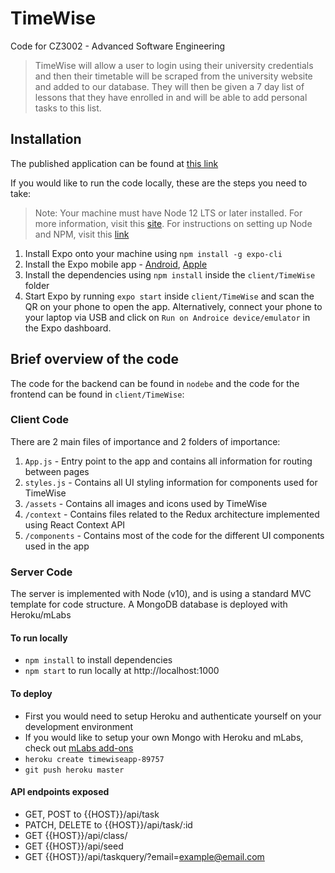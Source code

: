 # TimeWise

Code for CZ3002 - Advanced Software Engineering

> TimeWise will allow a user to login using their university credentials and then their timetable will be scraped from the university website and added to our database. They will then be given a 7 day list of lessons that they have enrolled in and will be able to add personal tasks to this list.

## Installation

The published application can be found at [this link](https://expo.io/@laksh22/timewise)

If you would like to run the code locally, these are the steps you need to take:

> Note: Your machine must have Node 12 LTS or later installed. For more information, visit this [site](https://reactnative.dev/docs/environment-setup). For instructions on setting up Node and NPM, visit this [link](https://docs.npmjs.com/downloading-and-installing-node-js-and-npm)

1. Install Expo onto your machine using `npm install -g expo-cli`
2. Install the Expo mobile app - [Android](https://play.google.com/store/apps/details?id=host.exp.exponent&hl=en_SG), [Apple](https://apps.apple.com/us/app/expo-client/id982107779)
3. Install the dependencies using `npm install` inside the `client/TimeWise` folder
4. Start Expo by running `expo start` inside `client/TimeWise` and scan the QR on your phone to open the app. Alternatively, connect your phone to your laptop via USB and click on `Run on Androice device/emulator` in the Expo dashboard.

## Brief overview of the code

The code for the backend can be found in `nodebe` and the code for the frontend can be found in `client/TimeWise`:

### Client Code

There are 2 main files of importance and 2 folders of importance:

1. `App.js` - Entry point to the app and contains all information for routing between pages
2. `styles.js` - Contains all UI styling information for components used for TimeWise
3. `/assets` - Contains all images and icons used by TimeWise
4. `/context` - Contains files related to the Redux architecture implemented using React Context API
5. `/components` - Contains most of the code for the different UI components used in the app



### Server Code 

The server is implemented with Node (v10), and is using a standard MVC template for code structure. A MongoDB database is deployed with Heroku/mLabs

#### To run locally
- ``` npm install ``` to install dependencies
- ``` npm start ``` to run locally at http://localhost:1000


#### To deploy
- First you would need to setup Heroku and authenticate yourself on your development environment
- If you would like to setup your own Mongo with Heroku and mLabs, check out [mLabs add-ons](https://elements.heroku.com/addons/mongolab)
- ```heroku create timewiseapp-89757```
- ```git push heroku master```

#### API endpoints exposed
- GET, POST to  {{HOST}}/api/task
- PATCH, DELETE to {{HOST}}/api/task/:id
- GET {{HOST}}/api/class/
- GET {{HOST}}/api/seed
- GET {{HOST}}/api/taskquery/?email=example@email.com
